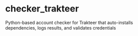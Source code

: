 # checker_trakteer
Python-based account checker for Trakteer that auto-installs dependencies, logs results, and validates credentials
